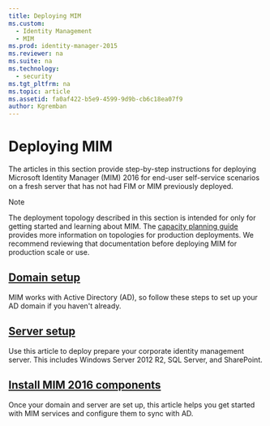 ```yaml
---
title: Deploying MIM
ms.custom:
  - Identity Management
  - MIM
ms.prod: identity-manager-2015
ms.reviewer: na
ms.suite: na
ms.technology:
  - security
ms.tgt_pltfrm: na
ms.topic: article
ms.assetid: fa0af422-b5e9-4599-9d9b-cb6c18ea07f9
author: Kgremban
---
```

# Deploying MIM
The articles in this section provide step-by-step instructions for deploying Microsoft Identity Manager (MIM) 2016 for end-user self-service scenarios on a fresh server that has not had FIM or MIM previously deployed.

> [!NOTE]
> The deployment topology described in this section is intended for only for getting started and learning about MIM.  The [capacity planning guide](/PlanDesign/capacity-planning-guide.html) provides more information on topologies for production deployments.  We recommend reviewing that documentation before deploying MIM for production scale or use.

<!---
Comment: Restore after PAM content is included

The privileged access management scenario is deployed differently than other MIM scenarios, as it requires a dedicated bastion forest environment.  If you want to learn more about deploying MIM for Privileged Identity Management, see [Getting Started with Privileged Access Management](privileged-access-management-get-started.md).
--->

## [Domain setup](preparing-domain.md)
MIM works with Active Directory (AD), so follow these steps to set up your AD domain if you haven't already.

## [Server setup](preparing-corporate-identity-management-server.md)
Use this article to deploy prepare your corporate identity management server. This includes Windows Server 2012 R2, SQL Server, and SharePoint.

## [Install MIM 2016 components](microsoft-identity-manager-2016-install-server-components.md)
Once your domain and server are set up, this article helps you get started with MIM services and configure them to sync with AD.
